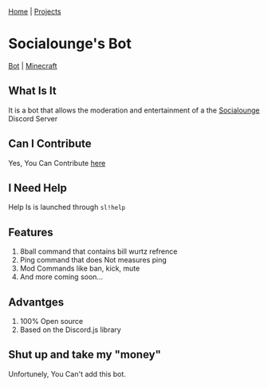 [Home](/) | [Projects](/projects) 

# Socialounge's Bot
[Bot](projects/socialounge/bot) | [Minecraft](projects/socialounge/minecraft)

## What Is It
It is a bot that allows the moderation and entertainment of a the [Socialounge](/projects/socialounge) Discord Server

## Can I Contribute
Yes, You Can Contribute [here](https://www.github.com/diligamer/socialounge-bot)

## I Need Help
Help Is is launched through `sl!help`

## Features

1. 8ball command that contains bill wurtz refrence
2. Ping command that does Not measures ping
3. Mod Commands like ban, kick, mute
4. And more coming soon...

## Advantges
1. 100% Open source
2. Based on the Discord.js library

## Shut up and take my "money"
Unfortunely, You Can't add this bot.

